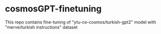 # cosmosGPT-finetuning
This repo contains fine-tuning of "ytu-ce-cosmos/turkish-gpt2" model with "merve/turkish instructions" dataset
